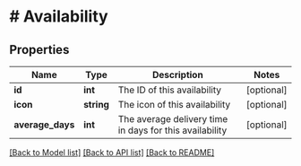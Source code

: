 # # Availability

## Properties

Name | Type | Description | Notes
------------ | ------------- | ------------- | -------------
**id** | **int** | The ID of this availability | [optional] 
**icon** | **string** | The icon of this availability | [optional] 
**average_days** | **int** | The average delivery time in days for this availability | [optional] 

[[Back to Model list]](../../README.md#documentation-for-models) [[Back to API list]](../../README.md#documentation-for-api-endpoints) [[Back to README]](../../README.md)


